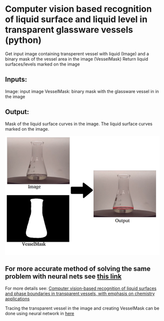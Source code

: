 #  Computer vision based recognition of liquid surface and liquid level in transparent glassware vessels (python)
 Get input image containing transperent vessel with liquid (Image)  and a binary mask of the vessel area in the image (VesselMask)
 Return liquid surfaces/levels marked on the image

## Inputs:
  Image: input image
  VesselMask: binary mask with the glassware vessel in in the image

## Output:
  Mask of the liquid surface curves in the image.
  The liquid surface curves marked on the image.
  

![](/Scheme.png)  

## For more accurate method of solving the same problem with neural nets see [this link](https://github.com/sagieppel/Detecting-and-segmenting-and-classifying-materials-inside-vessels-in-images-using-convolutional-net)

For more details see:  [Computer vision-based recognition of liquid surfaces and phase boundaries in transparent vessels, with emphasis on chemistry applications](http://arxiv.org/abs/1404.7174)


Tracing the transparent vessel in the image and creating VesselMask can be done using neural network in [here](https://github.com/sagieppel/Detecting-and-segmenting-and-classifying-materials-inside-vessels-in-images-using-convolutional-net)



